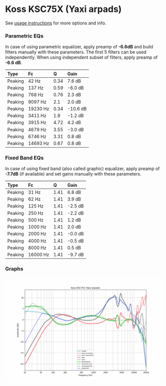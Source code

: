 # Koss KSC75X (Yaxi arpads)
See [usage instructions](https://github.com/jaakkopasanen/AutoEq#usage) for more options and info.

### Parametric EQs
In case of using parametric equalizer, apply preamp of **-6.6dB** and build filters manually
with these parameters. The first 5 filters can be used independently.
When using independent subset of filters, apply preamp of **-6.6 dB**.

| Type    | Fc       |    Q | Gain     |
|:--------|:---------|:-----|:---------|
| Peaking | 42 Hz    | 0.34 | 7.6 dB   |
| Peaking | 137 Hz   | 0.59 | -6.0 dB  |
| Peaking | 768 Hz   | 0.76 | 2.3 dB   |
| Peaking | 9097 Hz  | 2.1  | 2.0 dB   |
| Peaking | 19230 Hz | 0.34 | -10.6 dB |
| Peaking | 3411 Hz  | 1.9  | -1.2 dB  |
| Peaking | 3915 Hz  | 4.72 | 4.2 dB   |
| Peaking | 4679 Hz  | 3.55 | -3.0 dB  |
| Peaking | 6746 Hz  | 3.31 | 0.8 dB   |
| Peaking | 14693 Hz | 0.67 | 0.8 dB   |

### Fixed Band EQs
In case of using fixed band (also called graphic) equalizer, apply preamp of **-7.7dB**
(if available) and set gains manually with these parameters.

| Type    | Fc       |    Q | Gain    |
|:--------|:---------|:-----|:--------|
| Peaking | 31 Hz    | 1.41 | 6.8 dB  |
| Peaking | 62 Hz    | 1.41 | 3.9 dB  |
| Peaking | 125 Hz   | 1.41 | -2.5 dB |
| Peaking | 250 Hz   | 1.41 | -2.2 dB |
| Peaking | 500 Hz   | 1.41 | 1.2 dB  |
| Peaking | 1000 Hz  | 1.41 | 2.0 dB  |
| Peaking | 2000 Hz  | 1.41 | -0.0 dB |
| Peaking | 4000 Hz  | 1.41 | -0.5 dB |
| Peaking | 8000 Hz  | 1.41 | 0.5 dB  |
| Peaking | 16000 Hz | 1.41 | -9.7 dB |

### Graphs
![](./Koss%20KSC75X%20(Yaxi%20arpads).png)